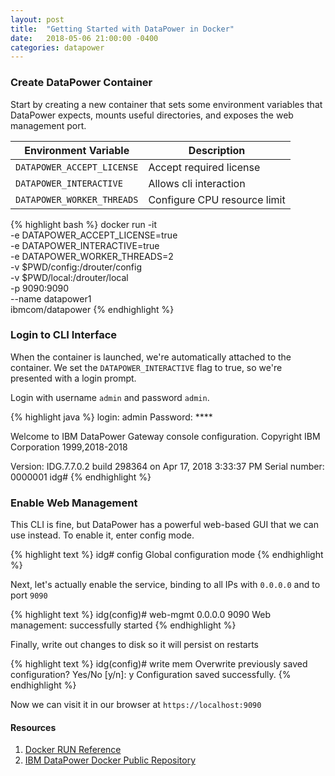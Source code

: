 ```yaml
---
layout: post
title:  "Getting Started with DataPower in Docker"
date:   2018-05-06 21:00:00 -0400
categories: datapower
---
```


### Create DataPower Container

Start by creating a new container that sets some environment variables that DataPower expects, mounts useful directories, and exposes the web management port.

| Environment Variable       | Description                  |
| -------------------------- | ---------------------------- |
| `DATAPOWER_ACCEPT_LICENSE` | Accept required license      |
| `DATAPOWER_INTERACTIVE`    | Allows cli interaction       |
| `DATAPOWER_WORKER_THREADS` | Configure CPU resource limit |

{% highlight bash %}
docker run -it \
 -e DATAPOWER_ACCEPT_LICENSE=true \
 -e DATAPOWER_INTERACTIVE=true \
 -e DATAPOWER_WORKER_THREADS=2 \
 -v $PWD/config:/drouter/config \
 -v $PWD/local:/drouter/local \
 -p 9090:9090 \
 --name datapower1 \
 ibmcom/datapower
{% endhighlight %}

### Login to CLI Interface

When the container is launched, we're automatically attached to the container. We set the `DATAPOWER_INTERACTIVE` flag to true, so we're presented with a login prompt.

Login with username `admin` and password `admin`.

{% highlight java %}
login: admin
Password: ****

Welcome to IBM DataPower Gateway console configuration.
Copyright IBM Corporation 1999,2018-2018

Version: IDG.7.7.0.2 build 298364 on Apr 17, 2018 3:33:37 PM
Serial number: 0000001
idg#
{% endhighlight %}

### Enable Web Management

This CLI is fine, but DataPower has a powerful web-based GUI that we can use instead. To enable it, enter config mode.

{% highlight text %}
idg# config
Global configuration mode
{% endhighlight %}

Next, let's actually enable the service, binding to all IPs with `0.0.0.0` and to port `9090`

{% highlight text %}
idg(config)# web-mgmt 0.0.0.0 9090
Web management: successfully started
{% endhighlight %}

Finally, write out changes to disk so it will persist on restarts

{% highlight text %}
idg(config)# write mem
Overwrite previously saved configuration? Yes/No [y/n]: y
Configuration saved successfully.
{% endhighlight %}

Now we can visit it in our browser at `https://localhost:9090`

#### Resources

1.  [Docker RUN Reference](https://docs.docker.com/engine/reference/run)
1.  [IBM DataPower Docker Public Repository](https://hub.docker.com/r/ibmcom/datapower)
